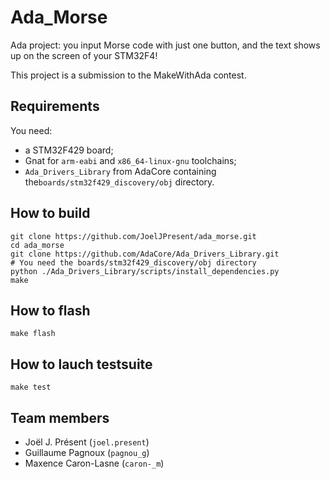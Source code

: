 # Ada_Morse

Ada project: you input Morse code with just one button, and the text shows up on the screen of your STM32F4!

This project is a submission to the MakeWithAda contest.

## Requirements

You need:

- a STM32F429 board;
- Gnat for `arm-eabi` and `x86_64-linux-gnu` toolchains;
- `Ada_Drivers_Library` from AdaCore containing the`boards/stm32f429_discovery/obj` directory.

## How to build

``` shell
git clone https://github.com/JoelJPresent/ada_morse.git
cd ada_morse
git clone https://github.com/AdaCore/Ada_Drivers_Library.git
# You need the boards/stm32f429_discovery/obj directory
python ./Ada_Drivers_Library/scripts/install_dependencies.py
make
```

## How to flash

``` shell
make flash
```

## How to lauch testsuite

``` shell
make test
```

## Team members

- Joël J. Présent (`joel.present`)
- Guillaume Pagnoux (`pagnou_g`)
- Maxence Caron-Lasne (`caron-_m`)

